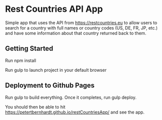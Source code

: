 # Rest Countries API App

Simple app that uses the API from https://restcountries.eu to allow users to search for a country with full names or country codes (US, DE, FR, JP, etc.) and have some information about that country returned back to them.

## Getting Started

Run npm install

Run gulp to launch project in your default browser

## Deployment to Github Pages

Run gulp to build everything.
Once it completes, run gulp deploy.

You should then be able to hit https://petertbernhardt.github.io/restCountriesApp/ and see the app.